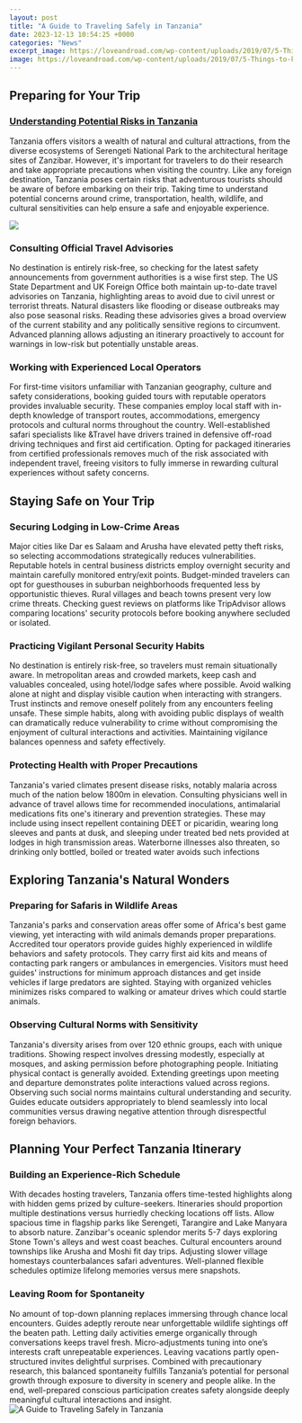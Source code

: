 ```yaml
---
layout: post
title: "A Guide to Traveling Safely in Tanzania"
date: 2023-12-13 10:54:25 +0000
categories: "News"
excerpt_image: https://loveandroad.com/wp-content/uploads/2019/07/5-Things-to-know-before-traveling-to-Tanzania.jpg
image: https://loveandroad.com/wp-content/uploads/2019/07/5-Things-to-know-before-traveling-to-Tanzania.jpg
---
```


## Preparing for Your Trip
### [Understanding Potential Risks in Tanzania](https://travelokla.github.io/2023-12-22-le-n-xe9pal-une-destination-de-r-xeave-pour-les-touristes-xe9trangers/)
Tanzania offers visitors a wealth of natural and cultural attractions, from the diverse ecosystems of Serengeti National Park to the architectural heritage sites of Zanzibar. However, it's important for travelers to do their research and take appropriate precautions when visiting the country. Like any foreign destination, Tanzania poses certain risks that adventurous tourists should be aware of before embarking on their trip. Taking time to understand potential concerns around crime, transportation, health, wildlife, and cultural sensitivities can help ensure a safe and enjoyable experience.

![](https://lifetimesafaristz.com/blogs/wp-content/uploads/2020/08/7-3-1024x619.png)
### **Consulting Official Travel Advisories** 
No destination is entirely risk-free, so checking for the latest safety announcements from government authorities is a wise first step. The US State Department and UK Foreign Office both maintain up-to-date travel advisories on Tanzania, highlighting areas to avoid due to civil unrest or terrorist threats. Natural disasters like flooding or disease outbreaks may also pose seasonal risks. Reading these advisories gives a broad overview of the current stability and any politically sensitive regions to circumvent. Advanced planning allows adjusting an itinerary proactively to account for warnings in low-risk but potentially unstable areas.
### **Working with Experienced Local Operators**
For first-time visitors unfamiliar with Tanzanian geography, culture and safety considerations, booking guided tours with reputable operators provides invaluable security. These companies employ local staff with in-depth knowledge of transport routes, accommodations, emergency protocols and cultural norms throughout the country. Well-established safari specialists like &Travel have drivers trained in defensive off-road driving techniques and first aid certification. Opting for packaged itineraries from certified professionals removes much of the risk associated with independent travel, freeing visitors to fully immerse in rewarding cultural experiences without safety concerns.
## Staying Safe on Your Trip
### **Securing Lodging in Low-Crime Areas**  
Major cities like Dar es Salaam and Arusha have elevated petty theft risks, so selecting accommodations strategically reduces vulnerabilities. Reputable hotels in central business districts employ overnight security and maintain carefully monitored entry/exit points. Budget-minded travelers can opt for guesthouses in suburban neighborhoods frequented less by opportunistic thieves. Rural villages and beach towns present very low crime threats. Checking guest reviews on platforms like TripAdvisor allows comparing locations' security protocols before booking anywhere secluded or isolated.
### **Practicing Vigilant Personal Security Habits**
No destination is entirely risk-free, so travelers must remain situationally aware. In metropolitan areas and crowded markets, keep cash and valuables concealed, using hotel/lodge safes where possible. Avoid walking alone at night and display visible caution when interacting with strangers. Trust instincts and remove oneself politely from any encounters feeling unsafe. These simple habits, along with avoiding public displays of wealth can dramatically reduce vulnerability to crime without compromising the enjoyment of cultural interactions and activities. Maintaining vigilance balances openness and safety effectively. 
### **Protecting Health with Proper Precautions**
Tanzania's varied climates present disease risks, notably malaria across much of the nation below 1800m in elevation. Consulting physicians well in advance of travel allows time for recommended inoculations, antimalarial medications fits one's itinerary and prevention strategies. These may include using insect repellent containing DEET or picaridin, wearing long sleeves and pants at dusk, and sleeping under treated bed nets provided at lodges in high transmission areas. Waterborne illnesses also threaten, so drinking only bottled, boiled or treated water avoids such infections
## Exploring Tanzania's Natural Wonders
### **Preparing for Safaris in Wildlife Areas**  
Tanzania's parks and conservation areas offer some of Africa's best game viewing, yet interacting with wild animals demands proper preparations. Accredited tour operators provide guides highly experienced in wildlife behaviors and safety protocols. They carry first aid kits and means of contacting park rangers or ambulances in emergencies. Visitors must heed guides' instructions for minimum approach distances and get inside vehicles if large predators are sighted. Staying with organized vehicles minimizes risks compared to walking or amateur drives which could startle animals. 
### **Observing Cultural Norms with Sensitivity**
Tanzania's diversity arises from over 120 ethnic groups, each with unique traditions. Showing respect involves dressing modestly, especially at mosques, and asking permission before photographing people. Initiating physical contact is generally avoided. Extending greetings upon meeting and departure demonstrates polite interactions valued across regions. Observing such social norms maintains cultural understanding and security. Guides educate outsiders appropriately to blend seamlessly into local communities versus drawing negative attention through disrespectful foreign behaviors.
## Planning Your Perfect Tanzania Itinerary
### **Building an Experience-Rich Schedule**  
With decades hosting travelers, Tanzania offers time-tested highlights along with hidden gems prized by culture-seekers. Itineraries should proportion multiple destinations versus hurriedly checking locations off lists. Allow spacious time in flagship parks like Serengeti, Tarangire and Lake Manyara to absorb nature. Zanzibar's oceanic splendor merits 5-7 days exploring Stone Town's alleys and west coast beaches. Cultural encounters around townships like Arusha and Moshi fit day trips. Adjusting slower village homestays counterbalances safari adventures. Well-planned flexible schedules optimize lifelong memories versus mere snapshots.
### **Leaving Room for Spontaneity**
No amount of top-down planning replaces immersing through chance local encounters. Guides adeptly reroute near unforgettable wildlife sightings off the beaten path. Letting daily activities emerge organically through conversations keeps travel fresh. Micro-adjustments tuning into one’s interests craft unrepeatable experiences. Leaving vacations partly open-structured invites delightful surprises. Combined with precautionary research, this balanced spontaneity fulfills Tanzania’s potential for personal growth through exposure to diversity in scenery and people alike. In the end, well-prepared conscious participation creates safety alongside deeply meaningful cultural interactions and insight.
![A Guide to Traveling Safely in Tanzania](https://loveandroad.com/wp-content/uploads/2019/07/5-Things-to-know-before-traveling-to-Tanzania.jpg)